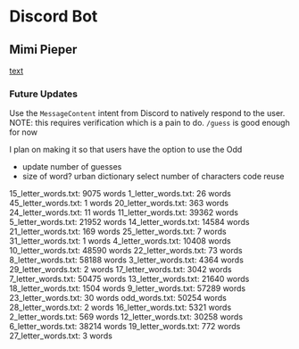 # Discord Bot
## Mimi Pieper

[text](https://discord.com/api/oauth2/authorize?client_id=YOUR_CLIENT_ID&permissions=53687430144&scope=bot%20applications.commands)

### Future Updates
Use the `MessageContent` intent from Discord to natively respond to the user. NOTE: this requires verification which is a pain to do. `/guess` is good enough for now

I plan on making it so that users have the option to use the Odd 

- update number of guesses
- size of word?
urban dictionary
select number of characters
code reuse

15_letter_words.txt: 9075 words
1_letter_words.txt: 26 words
45_letter_words.txt: 1 words
20_letter_words.txt: 363 words
24_letter_words.txt: 11 words
11_letter_words.txt: 39362 words
5_letter_words.txt: 21952 words
14_letter_words.txt: 14584 words
21_letter_words.txt: 169 words
25_letter_words.txt: 7 words
31_letter_words.txt: 1 words
4_letter_words.txt: 10408 words
10_letter_words.txt: 48590 words
22_letter_words.txt: 73 words
8_letter_words.txt: 58188 words
3_letter_words.txt: 4364 words
29_letter_words.txt: 2 words
17_letter_words.txt: 3042 words
7_letter_words.txt: 50475 words
13_letter_words.txt: 21640 words
18_letter_words.txt: 1504 words
9_letter_words.txt: 57289 words
23_letter_words.txt: 30 words
odd_words.txt: 50254 words
28_letter_words.txt: 2 words
16_letter_words.txt: 5321 words
2_letter_words.txt: 569 words
12_letter_words.txt: 30258 words
6_letter_words.txt: 38214 words
19_letter_words.txt: 772 words
27_letter_words.txt: 3 words
